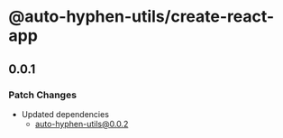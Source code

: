 # @auto-hyphen-utils/create-react-app

## 0.0.1

### Patch Changes

- Updated dependencies
  - auto-hyphen-utils@0.0.2
